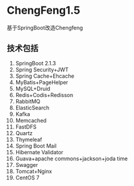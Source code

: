 # ChengFeng1.5
基于SpringBoot改造Chengfeng

## 技术包括

1. SpringBoot 2.1.3
2. Spring Security+JWT
3. Spring Cache+Ehcache
4. MyBatis+PageHelper
5. MySQL+Druid
6. Redis+Codis+Redisson
7. RabbitMQ
8. ElasticSearch
9. Kafka
10. Memcached
11. FastDFS
12. Quartz
13. Thymeleaf
14. Spring Boot Mail
15. Hibernate Validator
16. Guava+apache commons+jackson+joda time
17. Swagger
18. Tomcat+Nginx
19. CentOS 7 